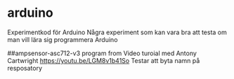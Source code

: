 # arduino
Experimentkod för Arduino 
Några experiment som kan vara bra att testa om man vill lära sig programmera Arduino

##ampsensor-asc712-v3
program from Video turoial med Antony Cartwright https://youtu.be/LGM8v1b41So Testar att byta namn på resposatory
